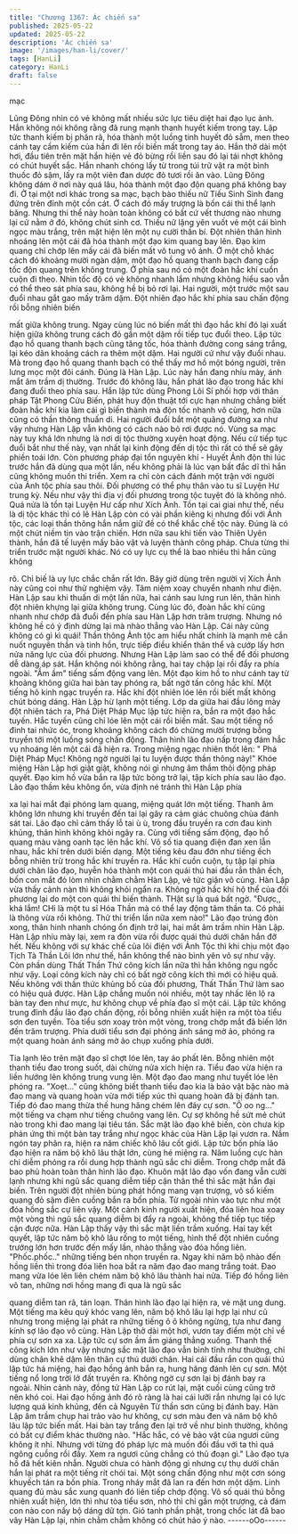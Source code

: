 ```yaml
---
title: "Chương 1367: Ác chiến sa"
published: 2025-05-22
updated: 2025-05-22
description: 'Ác chiến sa'
image: '/images/han-li/cover/'
tags: [HanLi]
category: HanLi
draft: false
---
```


mạc

Lũng Đông nhìn có vẻ không mất nhiều sức lực tiêu diệt hai đạo
lục ảnh. Hắn không nói không rằng đã rung mạnh thanh huyết
kiếm trong tay.
Lập tức thanh kiếm bị phân rã, hóa thành một luồng tinh huyết đỏ
sẫm, men theo cánh tay cầm kiếm của hắn đi lên rồi biến mất
trong tay áo. Hắn thở dài một hơi, đầu tiên trên mặt hắn hiện vẻ
đỏ bừng rồi liền sau đó lại tái nhợt không có chút huyết sắc.
Hắn nhanh chóng lấy từ trong túi trữ vật ra một bình thuốc đỏ
sậm, lấy ra một viên đan dược đỏ tươi rồi ăn vào. Lũng Đông
không dám ở nơi này quá lâu, hóa thành một đạo độn quang phá
không bay đi. Ở tại một nơi khác trong sa mạc, bạch bào thiếu nữ
Tiếu Sinh Sinh đang đứng trên đỉnh một cồn cát. Ở cách đó mấy
trượng là bốn cái thi thể lạnh băng. Nhưng thi thể này hoàn toàn
không có bất cứ vết thương nào nhưng lại cứ nằm ở đó, không
chút sinh cơ.
Thiếu nữ lặng yên vuốt vẻ một cái bình ngọc màu trắng, trên mặt
hiện lên một nụ cười thần bí. Đột nhiên thân hình nhoáng lên một
cái đã hóa thành một đạo kim quang bay lên. Đạo kim quang chỉ
chớp lên mấy cái đã biến mất vô tung vô ảnh.
Ở một chỗ khác cách đó khoảng mười ngàn dặm, một đạo hồ
quang thanh bạch đang cấp tốc độn quang trên không trung. Ở
phía sau nó có một đoàn hắc khí cuồn cuộn đi theo. Nhìn tốc độ
có vẻ không nhanh lắm nhưng không hiểu sao vẫn có thể theo sát
phía sau, không hề bị bỏ rơi lại.
Hai người, một trước một sau đuổi nhau gắt gao mấy trăm dặm.
Đột nhiên đạo hắc khí phía sau chấn động rồi bỗng nhiên biến

mất giữa không trung. Ngay cùng lúc nó biến mất thì đạo hắc khí
đó lại xuất hiện giữa không trung cách đó gần một dặm rồi tiếp tục
đuổi theo.
Lập tức đạo hồ quang thanh bạch cũng tăng tốc, hóa thành
đường cong sáng trắng, lại kéo dãn khoảng cách ra thêm một
dặm. Hai người cứ như vậy đuổi nhau. Mà trong đạo hồ quang
thanh bạch có thể thấy mơ hồ một bóng người, trên lưng mọc một
đôi cánh. Đúng là Hàn Lập. Lúc này hắn đang nhíu mày, ánh mắt
âm trầm dị thường.
Trước đó không lâu, hắn phát lão đạo trong hắc khí đang đuổi
theo phía sau. Hắn lập tức dùng Phong Lôi Sí phối hợp với thân
pháp Tật Phong Cửu Biến, phát huy độn thuật tới cực hạn nhưng
chẳng biết đoàn hắc khí kia làm cái gì biến thành mà độn tốc
nhanh vô cùng, hơn nữa cũng có thần thông thuấn di. Hai người
đuổi bắt một quãng đường xa như vậy nhưng Hàn Lập vẫn không
có cách nào bỏ rơi được nó.
Vùng sa mạc này tuy khá lớn nhưng là nơi dị tộc thường xuyên
hoạt động. Nếu cứ tiếp tục đuổi bắt như thế này, vạn nhất lại kinh
động đến dị tộc thì rất có thể sẽ gây phiền toái lớn.
Còn phương pháp đại tổn nguyên khí - Huyết Ảnh độn thì lúc
trước hắn đã dùng qua một lần, nếu không phải là lúc vạn bất đắc
dĩ thì hắn cũng không muốn thi triển. Xem ra chỉ còn cách đánh
một trận với người của Ảnh tộc phía sau thôi.
Đối phương có thể phụ thân vào tu sĩ Luyện Hư trung kỳ. Nếu
như vậy thì địa vị đối phương trong tộc tuyệt đó là không nhỏ.
Quá nửa là tồn tại Luyện Hư cấp như Xích Ảnh.
Tồn tại cai giai như thế, nếu là dị tộc khác thì có lẽ Hàn Lập còn
có vài phần kiêng kị nhưng đối với Ảnh tộc, các loại thần thông
hắn nắm giữ đề có thể khắc chế tộc này. Đúng là có một chút
niềm tin vào trận chiến.
Hơn nữa sau khi tiến vào Thiên Uyên thành, hắn đã tế luyện mấy
bảo vật và luyện thành công pháp. Chưa từng thi triển trước mặt
người khác. Nó có uy lực cụ thể là bao nhiêu thì hắn cũng không

rõ. Chỉ biế là uy lực chắc chắn rất lớn. Bây giờ dùng trên người vị
Xích Ảnh này cũng coi như thử nghiệm vậy.
Tâm niệm xoay chuyển nhanh như điện. Hàn Lập sau khi thuấn di
một lần nữa, hai cánh sau lưng run lên, thân hình đột nhiên
khựng lại giữa không trung.
Cùng lúc đó, đoàn hắc khí cũng nhanh như chớp đã đuổi đến
phía sau Hàn Lập hơn trăm trượng. Nhưng nó không hề có ý định
dừng lại mà nhào thẳng vào Hàn Lập. Cái này cũng không có gì
kì quái!
Thần thông Ảnh tộc am hiểu nhất chính là mạnh mẽ cắn nuốt
nguyên thần và tinh hồn, trực tiếp điều khiển thân thể và cướp lấy
hơn nửa năng lực của đối phương.
Nhưng Hàn Lập làm sao có thể để đối phương dễ dàng áp sát.
Hắn không nói không rằng, hai tay chập lại rồi đẩy ra phía ngoài.
"Ầm ầm" tiếng sấm động vang lên. Một đạo kim hồ to như cánh
tay từ khoảng không giữa hai bàn tay phóng ra, bất ngờ tấn công
hắc khí.
Một tiếng hô kinh ngạc truyền ra. Hắc khí đột nhiên lóe lên rồi biết
mất không chút bóng dáng.
Hàn Lập hừ lạnh một tiếng. Lớp da giữa hai đầu lông mày đột
nhiên tách ra, Phá Diệt Pháp Mục lập tức hiện ra, bắn ra một đạo
hắc tuyến. Hắc tuyến cũng chỉ lóe lên một cái rồi biến mất.
Sau một tiếng nổ đinh tai nhức óc, trong khoảng không cách đó
chừng mười trượng bỗng truyền tới một luồng sóng chấn động.
Thân hình lão đạo nấp trong đám hắc vụ nhoáng lên một cái đã
hiện ra. Trong miệng ngạc nhiên thốt lên: " Phá Diệt Pháp Mục!
Không ngờ người lại tu luyện được thần thông này!"
Khóe miệng Hàn Lập hơi giật giật, không nói gì nhưng âm thầm
thôi động pháp quyết. Đạo kim hồ vừa bắn ra lập tức bòng trở lại,
tập kích phía sau lão đạo.
Lão đạo thầm kêu không ổn, vừa định né tránh thì Hàn Lập phía

xa lại hai mắt đại phóng lam quang, miệng quát lớn một tiếng.
Thanh âm không lớn nhưng khi truyền đến tai lại gây ra cảm giác
chuông chùa đánh sát tai. Lão đạo chỉ cảm thấy lỗ tai ù ù, trong
đầu truyền ra cơn đau kinh khủng, thân hình không khỏi ngây ra.
Cùng với tiếng sấm động, đạo hồ quang màu vàng oanh tạc lên
hắc khí. Vô số tia quang điện đan xen lẫn nhau, hắc khí trên dưới
biến dạng. Một tiếng kêu đau đớn như tiếng ếch bỗng nhiên trừ
trong hắc khí truyền ra.
Hắc khí cuồn cuộn, tụ tập lại phía dưới chân lão đạo, huyễn hóa
thành một con quái thú hai đầu rắn thân ếch, bốn con mắt đỏ lòm
nhìn chằm chằm Hàn Lập, vẻ tức giận vô cùng. Hàn Lập vừa thấy
cảnh nàn thì không khỏi ngẩn ra. Không ngờ hắc khí hộ thể của
đối phương lại do một con quái thí biến thành. THật sự là quá bất
ngờ.
"Được,, khá lắm! CHỉ là một tu sĩ Hóa Thần mà có thể lay động
tâm thần ta. Có phải là thông vừa rồi không. Thử thi triển lần nữa
xem nào!" Lão đạo trúng đòn xong, thân hinh nhanh chóng ổn
định trở lại, hai mắt âm trầm nhìn Hàn Lập.
Hàn Lập nhíu mày lại, xem ra đòn vừa rồi được quái thú dưới
chân hắn đỡ hết. Nếu không với sự khác chế của lôi điện với Ảnh
Tộc thì khi chịu một đạo Tịch Tà Thần Lôi lớn như thế, hắn không
thể nào bình yên vô sự như vậy.
Còn phần dùng Thất Thần Thứ công kích lần nữa thì hắn không
ngu ngốc như vậy. Loại công kích này chỉ có bất ngờ công kích thì
mới có hiệu quả. Nếu không với thần thức khủng bố của đối
phương, Thất Thần Thứ làm sao có hiệu quả được.
Hàn Lập chẳng muốn nói nhiều, một tay nhấc lên lộ ra bàn tay
đen như mực, hư không chụp về phía đạo sĩ một cái. Lập tức
không trung đỉnh đầu lão đạo chấn động, rồi bỗng nhiên xuất hiện
ra một tòa tiểu sơn đen tuyền.
Tòa tiểu sơn xoay tròn một vòng, trong chớp mắt đã biến lớn đến
trăm trượng. Phía dưới tiểu sơn đại phóng ánh sáng mờ ảo,
phóng ra một quang hoàn ánh sáng mờ ảo chụp xuống phía dưới.

Tia lạnh lẽo trên mặt đạo sĩ chợt lóe lên, tay áo phất lên. Bỗng
nhiên một thanh tiểu đao trong suốt, dài chừng nửa xích hiện ra.
Tiểu đao vừa hiện ra liền hướng lên không trung vung lên. Một
đạo đao mang như tuyết lóe lên phóng ra. "Xoẹt..." cũng không
biết thanh tiểu đao kia là bảo vật bậc nào mà đao mang và quang
hoàn vừa mới tiếp xúc thì quang hoàn đã bị đánh tan. Tiếp đó đao
mang thừa thế hung hăng chém lên đáy cự sơn. "Ô oo ng..." một
tiếng va chạm như tiếng chuông vang lên.
Cự sợ không hề sứt mẻ chút nào trong khi đao mang lại tiêu tán.
Sắc mặt lão đạo khẽ biến, còn chưa kịp phản ứng thì một bàn tay
trắng như ngọc khác của Hàn Lập lại vươn ra. Nắm ngón tay
phân ra, hiện ra năm chiếc khô lâu cốt giới.
Lập tức bốn phía lão đạo hiện ra năm bộ khô lâu thật lớn, cùng hé
miệng ra. Năm luồng cực hàn chi diễm phóng ra rồi dung hợp
thành ngũ sắc chi diễm. Trong chớp mắt đã bao phủ hoàn toàn
thân hình lão đạo.
Khuôn mặt lão đạo vốn đang vẫn cười lạnh nhưng khi ngũ sắc
quang diễm tiếp cận thân thể thì sắc mặt hắn đại biến. Trên người
đột nhiên bùng phát hồng mang vạn trượng, vô số kiếm quang đỏ
sậm điên cuồng bắn ra bốn phía. Từ ngoài nhìn vào tực như một
đóa hồng sắc cự liên vậy. Một cảnh kinh người xuất hiện, đóa liên
hoa xoay một vòng thì ngũ sắc quang diễm bị đẩy ra ngoài, không
thể tiếp tục tiếp cận được nữa.
Hàn Lập thấy vậy thì sắc mặt liền trầm xuống. Hai tay kết quyết,
lập tức năm bộ khô lâu rống to một tiếng, hình thể đột nhiên
cuồng trướng lớn hơn trước đến mấy lần, nhào thẳng vào đóa
hồng liên.
"Phốc.phốc.." những tiếng bén nhọn truyền ra. Ngay khi năm bộ
nhào đến hồng liền thì trong đóa liên hoa bắt ra năm đạo đao
mang trắng toát. Đao mang vừa lóe lên liên chém năm bộ khô lâu
thành hai nửa.
Tiếp đó hồng liên võ tan, những nơi hồng mang đi qua là ngũ sắc

quang diễm tan rã, tán loạn. Thân hình lão đạo lại hiện ra, vẻ mặt
ung dung. Một tiếng ma kêu quỷ khóc vang lên, năm bộ khô lâu
lại hợp lại như cũ nhưng trong miệng lại phát ra những tiếng ô ô
không ngừng, tựa như đang kính sợ lão đạo vô cùng. Hàn Lập
thở dài một hơi, vươn tay điểm một chỉ về phía cự sơn xa xa. Lập
tức cự sơn ầm ầm giáng thẳng xuống.
Thanh thế công kích lớn như vậy nhưng sắc mặt lão đạo vẫn bình
tĩnh như thường, chỉ dùng chân khẽ dậm lên thân cự thú dưới
chân.
Hai cái đầu rắn con quái thú lập tức há miệng, hai đạo hồng ảnh
bắn ra, hung hăng đánh lên cự sơn. Một tiếng nổ long trời lở đất
truyền ra. Không ngờ cự sơn lại bị đánh bay ra ngoài. Nhìn cảnh
này, đồng tử Hàn Lập co rút lại, mặt cuối cùng cũng trở nên khó
coi.
Hai đạo hồng ảnh đó rõ ràng là hai cái lưỡi rắn nhưng lại có lực
lượng quá kinh khủng, đến cả Nguyên Từ thần sơn cũng bị đánh
bay. Hàn Lập âm trầm chụp hai trảo vào hư không, cự sơn màu
đen và năm bộ khô lâu lập tức biến mất. Hai bàn tay trắng đen lại
trở về như bình thường, không có bất cự điểm khác thường nào.
"Hắc hắc, có vẻ bảo vật của ngươi cũng không ít nhỉ. Nhưng với
từng đó pháp lực mà muốn đối đầu với ta thì quá ngông cuồng rồi
đấy. Xem ra ngươi cũng chẳng có thủ đoạn gì." Lão đạo tựa hồ đã
hết kiên nhẫn. Người chưa có hành động gì nhưng cự thụ dưới
chân hắn lại phát ra một tiếng rít chói tai.
Một sóng chấn động như một cơn sóng khuyếch tán ra bốn phía.
Trong nháy mắt đã lan ra đến hơn một dặm.
Linh quang đủ màu sắc xung quanh đó liên tiếp chớp động. Vô số
quái thú bỗng nhiên xuất hiện, lớn thì như tòa tiểu sơn, nhỏ thì chỉ
gần một trượng, cả đám con nào con nấy bộ dáng dữ tợn. Gió
tanh phần phật, trong chốc lát đã bao vây Hàn Lập lại, nhìn chằm
chằm không có chút hảo ý nào.
------oOo------
